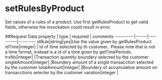 setRulesByProduct
=====================
Set values of a rules of a product. Use first getRulesProduct to get valid fields, otherwise the invockation could result in error.

##Request Data
 property  | type | required | comments
 ----------|------|----------|---------
 idRule|string|yes|Use the value given by getRulesProduct
 idTime|integer| | Id of time selected by th custumer.. Please note that is not a time format,  instead is a id of a time given by getTimePeriods.
 trxNo|integer| |Transaction quantity boundary selected by the customer
 singleAmount|integer|  |Boundery amount of a single transacction selected by the customer 
 totalAmount|integer| |Boundery of accumulative amount on transacctions selecter by the customer 
 varation|integer | 
 
 
 


